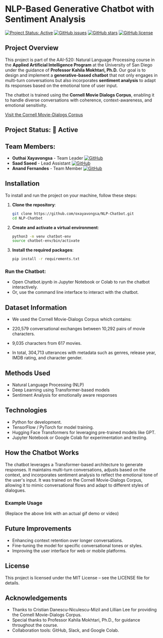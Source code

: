 # NLP-Based Generative Chatbot with Sentiment Analysis

[![Project Status: Active](https://img.shields.io/badge/Project%20Status-Active-green.svg)](https://github.com/oxayavongsa/NLP-Chatbot)
[![GitHub issues](https://img.shields.io/github/issues/oxayavongsa/NLP-Chatbot.svg)](https://github.com/oxayavongsa/NLP-Chatbot/issues)
[![GitHub stars](https://img.shields.io/github/stars/oxayavongsa/NLP-Chatbot.svg)](https://github.com/oxayavongsa/NLP-Chatbot/stargazers)
[![GitHub license](https://img.shields.io/github/license/oxayavongsa/NLP-Chatbot.svg)](https://github.com/oxayavongsa/NLP-Chatbot/blob/main/LICENSE)

## Project Overview
This project is part of the AAI-520: Natural Language Processing course in the **Applied Artificial Intelligence Program** at the University of San Diego under the guidance of **Professor Kahila Mokhtari, Ph.D.** Our goal is to design and implement a **generative-based chatbot** that not only engages in multi-turn conversations but also incorporates **sentiment analysis** to adapt its responses based on the emotional tone of user input.

The chatbot is trained using the **Cornell Movie Dialogs Corpus**, enabling it to handle diverse conversations with coherence, context-awareness, and emotional sensitivity.

[Visit the Cornell Movie-Dialogs Corpus](https://www.cs.cornell.edu/~cristian/Cornell_Movie-Dialogs_Corpus.html)

## Project Status: 🚀 Active

## Team Members:
- **Outhai Xayavongsa** - Team Leader [![GitHub](https://img.shields.io/badge/GitHub-oxayavongsa-lightgrey)](https://github.com/oxayavongsa)
- **Saad Saeed** - Lead Assistant [![GitHub](https://img.shields.io/badge/GitHub-SaadaSaeed86-lightgrey)](https://github.com/SaadaSaeed86)
- **Anand Fernandes** - Team Member [![GitHub](https://img.shields.io/badge/GitHub-af0808-lightgrey)](https://github.com/af0808)

## Installation

To install and run the project on your machine, follow these steps:

1. **Clone the repository**:
   ```bash
   git clone https://github.com/oxayavongsa/NLP-Chatbot.git
   cd NLP-Chatbot
2. **Create and activate a virtual environment**:
   ```bash
   python3 -m venv chatbot-env
   source chatbot-env/bin/activate

3. **Install the required packages**:
   ```bash
   pip install -r requirements.txt

### Run the Chatbot:
* Open Chatbot.ipynb in Jupyter Notebook or Colab to run the chatbot interactively.
* Or, use the command line interface to interact with the chatbot.

## Dataset Information
* We used the Cornell Movie-Dialogs Corpus which contains:

* 220,579 conversational exchanges between 10,292 pairs of movie characters.
* 9,035 characters from 617 movies.
* In total, 304,713 utterances with metadata such as genres, release year, IMDB rating, and character gender.

## Methods Used
* Natural Language Processing (NLP)
* Deep Learning using Transformer-based models
* Sentiment Analysis for emotionally aware responses

## Technologies
* Python for development.
* TensorFlow / PyTorch for model training.
* Hugging Face Transformers for leveraging pre-trained models like GPT.
* Jupyter Notebook or Google Colab for experimentation and testing.

## How the Chatbot Works
The chatbot leverages a Transformer-based architecture to generate responses. It maintains multi-turn conversations, adjusts based on the context, and incorporates sentiment analysis to reflect the emotional tone of the user's input. It was trained on the Cornell Movie-Dialogs Corpus, allowing it to mimic conversational flows and adapt to different styles of dialogues.

### Example Usage
(Replace the above link with an actual gif demo or video)

## Future Improvements
* Enhancing context retention over longer conversations.
* Fine-tuning the model for specific conversational tones or styles.
* Improving the user interface for web or mobile platforms.

## License
This project is licensed under the MIT License – see the LICENSE file for details.

## Acknowledgements
* Thanks to Cristian Danescu-Niculescu-Mizil and Lillian Lee for providing the Cornell Movie-Dialogs Corpus.
* Special thanks to Professor Kahila Mokhtari, Ph.D., for guidance throughout the course.
* Collaboration tools: GitHub, Slack, and Google Colab.
